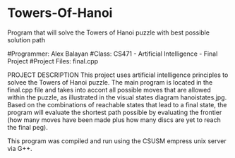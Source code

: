# Towers-Of-Hanoi
Program that will solve the Towers of Hanoi puzzle with best possible solution path

#Programmer: Alex Balayan
#Class: CS471 - Artificial Intelligence - Final Project
#Project Files: final.cpp

PROJECT DESCRIPTION
This project uses artificial intelligence principles to solvee the Towers of Hanoi puzzle.  The main program is located in the final.cpp file and takes into accont all possible moves that are allowed within the puzzle, as illustrated in the visual states diagram hanoistates.jpg.  Based on the combinations of reachable states that lead to a final state, the program will evaluate the shortest path possible by evaluating the frontier (how many moves have been made plus how many discs are yet to reach the final peg).  

This program was compiled and run using the CSUSM empress unix server via G++.
